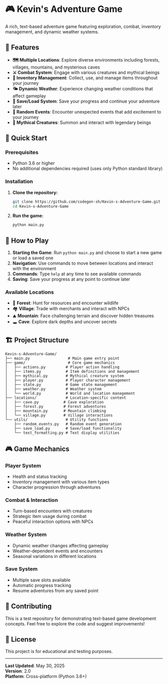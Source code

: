 # 🎮 Kevin's Adventure Game

A rich, text-based adventure game featuring exploration, combat, inventory management, and dynamic weather systems.

## 🌟 Features

- **🗺️ Multiple Locations**: Explore diverse environments including forests, villages, mountains, and mysterious caves
- **⚔️ Combat System**: Engage with various creatures and mythical beings
- **🎒 Inventory Management**: Collect, use, and manage items throughout your journey
- **🌤️ Dynamic Weather**: Experience changing weather conditions that affect gameplay
- **💾 Save/Load System**: Save your progress and continue your adventure later
- **🎲 Random Events**: Encounter unexpected events that add excitement to your journey
- **🐉 Mythical Creatures**: Summon and interact with legendary beings

## 🚀 Quick Start

### Prerequisites
- Python 3.6 or higher
- No additional dependencies required (uses only Python standard library)

### Installation

1. **Clone the repository:**
   ```bash
   git clone https://github.com/codegen-sh/Kevin-s-Adventure-Game.git
   cd Kevin-s-Adventure-Game
   ```

2. **Run the game:**
   ```bash
   python main.py
   ```

## 🎯 How to Play

1. **Starting the Game**: Run `python main.py` and choose to start a new game or load a saved one
2. **Navigation**: Use commands to move between locations and interact with the environment
3. **Commands**: Type `help` at any time to see available commands
4. **Saving**: Save your progress at any point to continue later

### Available Locations
- 🌲 **Forest**: Hunt for resources and encounter wildlife
- 🏘️ **Village**: Trade with merchants and interact with NPCs
- ⛰️ **Mountain**: Face challenging terrain and discover hidden treasures
- 🕳️ **Cave**: Explore dark depths and uncover secrets

## 🏗️ Project Structure

```
Kevin-s-Adventure-Game/
├── main.py                 # Main game entry point
├── game/                   # Core game mechanics
│   ├── actions.py         # Player action handling
│   ├── items.py           # Item definitions and management
│   ├── mythical.py        # Mythical creature system
│   ├── player.py          # Player character management
│   ├── state.py           # Game state management
│   ├── weather.py         # Weather system
│   └── world.py           # World and location management
├── locations/             # Location-specific content
│   ├── cave.py           # Cave exploration
│   ├── forest.py         # Forest adventures
│   ├── mountain.py       # Mountain climbing
│   └── village.py        # Village interactions
└── utils/                 # Utility functions
    ├── random_events.py   # Random event generation
    ├── save_load.py       # Save/load functionality
    └── text_formatting.py # Text display utilities
```

## 🎮 Game Mechanics

### Player System
- Health and status tracking
- Inventory management with various item types
- Character progression through adventures

### Combat & Interaction
- Turn-based encounters with creatures
- Strategic item usage during combat
- Peaceful interaction options with NPCs

### Weather System
- Dynamic weather changes affecting gameplay
- Weather-dependent events and encounters
- Seasonal variations in different locations

### Save System
- Multiple save slots available
- Automatic progress tracking
- Resume adventures from any saved point

## 🤝 Contributing

This is a test repository for demonstrating text-based game development concepts. Feel free to explore the code and suggest improvements!

## 📝 License

This project is for educational and testing purposes.

---

**Last Updated**: May 30, 2025  
**Version**: 2.0  
**Platform**: Cross-platform (Python 3.6+)

